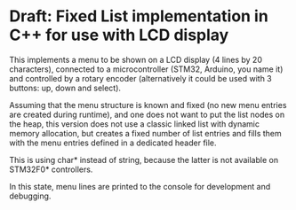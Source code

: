 # Draft: Fixed List implementation in C++ for use with LCD display

This implements a menu to be shown on a LCD display (4 lines by 20 characters), connected to a microcontroller (STM32, Arduino, you name it) and controlled by a rotary encoder (alternatively it could be used with 3 buttons: up, down and select).

Assuming that the menu structure is known and fixed (no new menu entries are created during runtime), and one does not want to put the list nodes on the heap, this version does not use a classic linked list with dynamic memory allocation, but creates a fixed number of list entries and fills them with the menu entries defined in a dedicated header file.

This is using char* instead of string, because the latter is not available on STM32F0* controllers.

In this state, menu lines are printed to the console for development and debugging.
